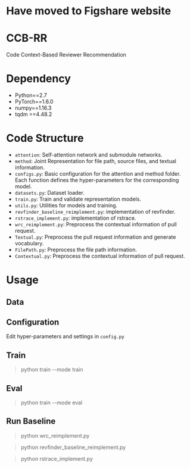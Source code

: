 # Have moved to Figshare website

# CCB-RR
Code Context-Based Reviewer Recommendation

# Dependency
* Python==2.7  
* PyTorch==1.6.0  
* numpy==1.16.3  
* tqdm ==4.48.2

# Code Structure
* ```attention```: Self-attention network and submodule networks.
* ```method```: Joint Representation for file path, source files, and textual information.
* ```configs.py```: Basic configuration for the attention and method folder. Each function defines the hyper-parameters for the corresponding model.
* ```datasets.py```: Dataset loader.
* ```train.py```: Train and validate representation models.
* ```utils.py```: Utilities for models and training.
* ```revfinder_baseline_reimplement.py```: implementation of revfinder.
* ```rstrace_implement.py```: implementation of rstrace.
* ```wrc_reimplement.py```: Preprocess the contextual information of pull request.
* ```Textual.py```: Preprocess the pull request information and generate vocabulary.
* ```FilePath.py```: Preprocess the file path information.
* ```Contextual.py```: Preprocess the contextual information of pull request.
# Usage
## Data


## Configuration
Edit hyper-parameters and settings in ```config.py```  

## Train
>python train --mode train

## Eval
>python train --mode eval

## Run Baseline
>python wrc_reimplement.py

>python revfinder_baseline_reimplement.py

>python rstrace_implement.py

